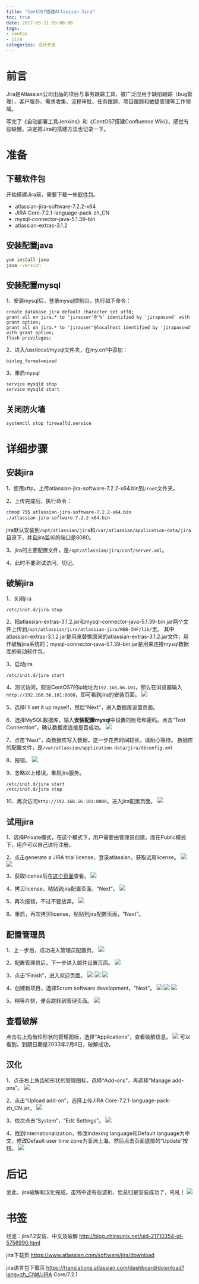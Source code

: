 ```yaml
---
title: "CentOS7搭建Atlassian Jira"
toc: true
date: 2017-03-21 09:00:00
tags:
- centos
- jira
categories: 设计开发
---
```

# 前言
Jira是Atlassian公司出品的项目与事务跟踪工具，被广泛应用于缺陷跟踪（bug管理）、客户服务、需求收集、流程审批、任务跟踪、项目跟踪和敏捷管理等工作领域。

写完了《自动部署工具Jenkins》和《CentOS7搭建Confluence Wiki》，感觉有些缺憾，决定把Jira的搭建方法也记录一下。

<!--more-->

# 准备
## 下载软件包
开始搭建Jira前，需要下载一些[软件包]()。
- atlassian-jira-software-7.2.2-x64
- JIRA Core-7.2.1-language-pack-zh_CN
- mysql-connector-java-5.1.39-bin
- atlassian-extras-3.1.2

## 安装配置java
```bash
yum install java
java -version
```

## 安装配置mysql
1、安装mysql后，登录mysql控制台，执行如下命令：
```
create database jira default character set utf8;
grant all on jira.* to 'jirauser'@'%' identified by 'jirapasswd' with grant option;
grant all on jira.* to 'jirauser'@localhost identified by 'jirapasswd' with grant option;
flush privileges;
```

2、进入/usr/local/mysql文件夹，在my.cnf中添加：
```
binlog_format=mixed
```

3、重启mysql
```
service mysqld stop
service mysqld start
```

## 关闭防火墙
```bash
systemctl stop firewalld.service
```


# 详细步骤
## 安装jira
1、使用xftp，上传atlassian-jira-software-7.2.2-x64.bin到`/root`文件夹。

2、上传完成后，执行命令：
```bash
chmod 755 atlassian-jira-software-7.2.2-x64.bin
./atlassian-jira-software-7.2.2-x64.bin
```
jira默认安装到`/opt/atlassian/jira`和`/var/atlassian/application-data/jira`目录下，并且jira监听的端口是8080。

3、jira的主要配置文件，是`/opt/atlassian/jira/conf/server.xml`。

4、此时不要测试访问，切记。

## 破解jira
1、关闭jira
```
/etc/init.d/jira stop
```

2、把atlassian-extras-3.1.2.jar和mysql-connector-java-5.1.39-bin.jar两个文件上传到`/opt/atlassian/jira/atlassian-jira/WEB-INF/lib/`里。
其中atlassian-extras-3.1.2.jar是用来替换原来的atlassian-extras-3.1.2.jar文件，用作破解jira系统的；mysql-connector-java-5.1.39-bin.jar是用来连接mysql数据库的驱动软件包。

3、启动jira
```
/etc/init.d/jira start
```

4、测试访问，假设CentOS7的ip地址为`192.168.56.101`，那么在浏览器输入`http://192.168.56.101:8080`，即可看到jira的安装页面。
![](http://7oxjrx.com1.z0.glb.clouddn.com//imgs/centos-atlassian-jira/setup.jpg?imageView2/0/w/700)

5、选择I'll set it up myself，然后“Next”，进入数据库设置页面。

6、选择MySQL数据库，输入**安装配置mysql**中设置的账号和密码。点击“Test Connection”，确认数据库连接是否成功。
![](http://7oxjrx.com1.z0.glb.clouddn.com//imgs/centos-atlassian-jira/database.jpg?imageView2/0/w/700) 

7、点击“Next”，向数据库写入数据，这一步花费时间较长，请耐心等待。
数据库的配置文件，是`/var/atlassian/application-data/jira/dbconfig.xml`


8、报错。
![](http://7oxjrx.com1.z0.glb.clouddn.com//imgs/centos-atlassian-jira/failed.jpg?imageView2/0/w/700)

9、忽略以上错误，重启jira服务。
```
/etc/init.d/jira start
/etc/init.d/jira stop
```

10、再次访问`http://192.168.56.101:8080`，进入jira配置页面。
![](http://7oxjrx.com1.z0.glb.clouddn.com//imgs/centos-atlassian-jira/app.jpg?imageView2/0/w/700)

## 试用jira
1、选择Private模式，在这个模式下，用户需要由管理员创建。而在Public模式下，用户可以自己进行注册。

2、点击generate a JIRA trial license，登录atlassian，获取试用license。
![](http://7oxjrx.com1.z0.glb.clouddn.com//imgs/centos-atlassian-jira/key.jpg?imageView2/0/w/700)
![](http://7oxjrx.com1.z0.glb.clouddn.com//imgs/centos-atlassian-jira/license.jpg?imageView2/0/w/700)

3、获取license后在[这个页面](https://my.atlassian.com/product)查看。
![](http://7oxjrx.com1.z0.glb.clouddn.com//imgs/centos-atlassian-jira/license2.jpg?imageView2/0/w/700)

4、拷贝license，粘贴到jira配置页面，“Next”。
![](http://7oxjrx.com1.z0.glb.clouddn.com//imgs/centos-atlassian-jira/key2.jpg?imageView2/0/w/700)

5、再次报错，不过不要放弃。
![](http://7oxjrx.com1.z0.glb.clouddn.com//imgs/centos-atlassian-jira/error.jpg?imageView2/0/w/700)

6、重启，再次拷贝license，粘贴到jira配置页面，“Next”。

## 配置管理员
1、上一步后，成功进入管理员配置页。
![](http://7oxjrx.com1.z0.glb.clouddn.com//imgs/centos-atlassian-jira/admin.jpg?imageView2/0/w/700)

2、配置管理员后，下一步进入邮件设置页面。
![](http://7oxjrx.com1.z0.glb.clouddn.com//imgs/centos-atlassian-jira/email.jpg?imageView2/0/w/700)

3、点击“Finish”，进入欢迎页面。
![](http://7oxjrx.com1.z0.glb.clouddn.com//imgs/centos-atlassian-jira/welcome.jpg?imageView2/0/w/700)
![](http://7oxjrx.com1.z0.glb.clouddn.com//imgs/centos-atlassian-jira/welcome2.jpg?imageView2/0/w/700)
![](http://7oxjrx.com1.z0.glb.clouddn.com//imgs/centos-atlassian-jira/welcome3.jpg?imageView2/0/w/700)

4、创建新项目，选择Scrum software development，“Next”。
![](http://7oxjrx.com1.z0.glb.clouddn.com//imgs/centos-atlassian-jira/project.jpg?imageView2/0/w/700)
![](http://7oxjrx.com1.z0.glb.clouddn.com//imgs/centos-atlassian-jira/project2.jpg?imageView2/0/w/700)
![](http://7oxjrx.com1.z0.glb.clouddn.com//imgs/centos-atlassian-jira/project3.jpg?imageView2/0/w/700)

5、稍等片刻，便会跳转到管理页面。
![](http://7oxjrx.com1.z0.glb.clouddn.com//imgs/centos-atlassian-jira/success.jpg?imageView2/0/w/700)

## 查看破解
点击右上角齿轮形状的管理图标，选择“Applications”，查看破解信息。
![](http://7oxjrx.com1.z0.glb.clouddn.com//imgs/centos-atlassian-jira/crack.jpg?imageView2/0/w/700)
可以看到，到期日期是2033年2月8日，破解成功。

## 汉化
1、点击右上角齿轮形状的管理图标，选择“Add-ons”，再选择“Manage add-ons”。
![](http://7oxjrx.com1.z0.glb.clouddn.com//imgs/centos-atlassian-jira/add-ons.jpg?imageView2/0/w/700)

2、点击“Upload add-on”，选择上传JIRA Core-7.2.1-language-pack-zh_CN.jar。
![](http://7oxjrx.com1.z0.glb.clouddn.com//imgs/centos-atlassian-jira/lan.jpg?imageView2/0/w/700)

3、依次点击“System”，“Edit Settings”。
![](http://7oxjrx.com1.z0.glb.clouddn.com//imgs/centos-atlassian-jira/setting.jpg?imageView2/0/w/700)

4、找到Internationalization，修改Indexing language和Default language为中文，修改Default user time zone为亚洲上海。然后点击页面底部的“Update”按钮。
![](http://7oxjrx.com1.z0.glb.clouddn.com//imgs/centos-atlassian-jira/chinese.jpg?imageView2/0/w/700)

# 后记
至此，jira破解和汉化完成。虽然中途有些波折，但总归是安装成功了，吼吼！
![](http://7oxjrx.com1.z0.glb.clouddn.com//imgs/centos-atlassian-jira/finish.jpg?imageView2/0/w/700)


# 书签
烂泥：jira7.2安装、中文及破解 
http://blog.chinaunix.net/uid-21710354-id-5756990.html

jira下载页
https://www.atlassian.com/software/jira/download

jira语言包下载页
https://translations.atlassian.com/dashboard/download?lang=zh_CN#/JIRA Core/7.2.1

